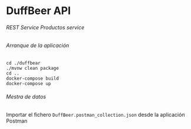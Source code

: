 # DuffBeer API
###### REST Service Productos service


###### Arranque de la aplicación
```
cd ./duffbear
./mvnw clean package
cd ..
docker-compose build
docker-compose up
```

###### Mestra de datos
Importar el fichero `DuffBeer.postman_collection.json` desde la aplicación Postman
